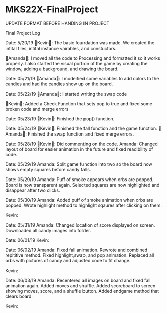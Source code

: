 # MKS22X-FinalProject

UPDATE FORMAT BEFORE HANDING IN PROJECT

Final Project Log

Date: 5/20/19
🦊Kevin🦊: The basic foundation was made. We created the intital files, intital instance vairables, and constuctors.

🐳Amanda🐳: I moved all the code to Processing and formatted it so it works properly. I also started the visual portion of the game by creating the window, adding a background, and drawing the board.

Date: 05/21/19
🐳Amanda🐳: I modeified some variables to add colors to the candies and had the candies show up on the board.

Date: 05/22/19
🐳Amanda🐳: I started writing the swap code

🦊Kevin🦊: Added a Check Function that sets pop to true and fixed some broken code and merge errors
       
Date: 05/23/19
🦊Kevin🦊: Finished the pop() function.

Date: 05/24/19
🦊Kevin🦊: Finished the fall function and the game function.
🐳Amanda🐳: Finished the swap function and fixed merge errors.

Date: 05/28/19
🦊Kevin🦊: Did commenting on the code.
Amanda: Changed layout of board for easier animation in the future and fixed readibility of code.

Date: 05/29/19
Amanda: Split game function into two so the board now shows empty squares before candy falls.

Date: 05/29/19
Amanda: Puff of smoke appears when orbs are popped.
        Board is now transparent again.
        Selected squares are now highlighted and disappear after two clicks.

Date: 05/30/19
Amanda: Added puff of smoke animation when orbs are popped.
        Wrote highlight method to highlight sqaures after clicking on them.
        
Kevin: 
        
Date: 05/31/19
Amanda: Changed location of score displayed on screen.
        Downloaded all candy images into folder.
        
Date: 06/01/19
Kevin: 

Date: 06/02/19
Amanda: Fixed fall animation.
        Rewrote and combined repititive method.
        Fixed highlight,swap, and pop animation.
        Replaced all orbs with pictures of candy and adjusted code to fit change.
        
Kevin:

Date: 06/03/19
Amanda: Recentered all images on board and fixed fall animation again.
        Added moves and shuffle.
        Added scoreboard to screen showing moves, score, and a shuffle button.
        Added endgame method that clears board.
        
Kevin:
